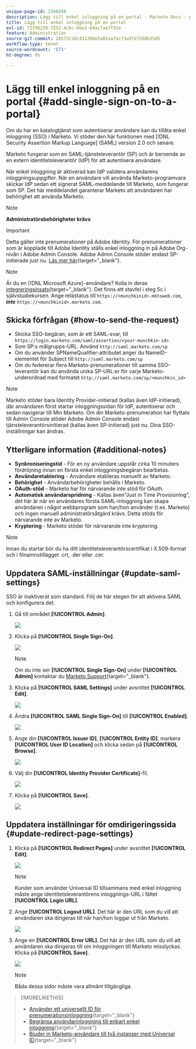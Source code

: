 ```yaml
---
unique-page-id: 2360356
description: Lägg till enkel inloggning på en portal - Marketo Docs - produktdokumentation
title: Lägg till enkel inloggning på en portal
exl-id: 72f96239-7252-4cbc-bbe1-84ac7ae7f92e
feature: Administration
source-git-commit: 26573c20c411208e5a01aa7ec73a97e7208b35d5
workflow-type: tm+mt
source-wordcount: '571'
ht-degree: 0%

---
```


# Lägg till enkel inloggning på en portal {#add-single-sign-on-to-a-portal}

Om du har en katalogtjänst som autentiserar användare kan du tillåta enkel inloggning (SSO) i Marketo. Vi stöder den här funktionen med [!DNL Security Assertion Markup Language] (SAML) version 2.0 och senare.

Marketo fungerar som en SAML-tjänsteleverantör (SP) och är beroende av en extern identitetsleverantör (IdP) för att autentisera användare.

När enkel inloggning är aktiverad kan IdP validera användarens inloggningsuppgifter. När en användare vill använda Marketo-programvara skickar IdP sedan ett signerat SAML-meddelande till Marketo, som fungerar som SP. Det här meddelandet garanterar Marketo att användaren har behörighet att använda Marketo.

>[!NOTE]
>
>**Administratörsbehörigheter krävs**

>[!IMPORTANT]
>
>Detta gäller inte prenumerationer på Adobe Identity. För prenumerationer som är kopplade till Adobe Identity ställs enkel inloggning in på Adobe Org-nivån i Adobe Admin Console. Adobe Admin Console stöder endast SP-initierade just nu. [Läs mer här](https://helpx.adobe.com/enterprise/using/set-up-identity.html){target="_blank"}.

>[!NOTE]
>
>Är du en [!DNL Microsoft Azure]-användare? Kolla in deras [integreringsinsats](https://learn.microsoft.com/en-us/entra/identity/saas-apps/marketo-tutorial){target="_blank"}. Det finns ett stavfel i steg 5c i självstudiekursen. Ange relästatus till `https://<munchkinid>.mktoweb.com`, **_inte_** `https://<munchkinid>.marketo.com`.

## Skicka förfrågan {#how-to-send-the-request}

* Skicka SSO-begäran, som är ett SAML-svar, till `https://login.marketo.com/saml/assertion/<your-munchkin-id>`
* Som SP:s målgrupps-URL. Använd `http://saml.marketo.com/sp`
* Om du använder SPNameQualifier-attributet anger du NameID-elementet för Subject till `http://saml.marketo.com/sp`
* Om du federerar flera Marketo-prenumerationer till samma SSO-leverantör kan du använda unika SP-URL:er för varje Marketo-underordnad med formatet `http://saml.marketo.com/sp/<munchkin_id>`

>[!NOTE]
>
>Marketo stöder bara Identity Provider-initierad (kallas även IdP-initierad), där användaren först startar inloggningssidan för IdP, autentiserar och sedan navigerar till Min Marketo. Om din Marketo-prenumeration har flyttats till Admin Console stöder Adobe Admin Console endast tjänsteleverantörsinitierad (kallas även SP-initierad) just nu. Dina SSO-inställningar kan ändras.

## Ytterligare information {#additional-notes}

* **Synkroniseringstid** - För en ny användare uppstår cirka 10 minuters fördröjning innan en första enkel inloggningsbegäran bearbetas.
* **Användaretablering** - Användare etableras manuellt av Marketo.
* **Behörighet** - Användarbehörigheter behålls i Marketo.
* **OAuth-stöd** - Marketo har för närvarande inte stöd för OAuth.
* **Automatisk användarspridning** - Kallas även&quot;Just in Time Provisioning&quot;, det här är när en användares första SAML-inloggning kan skapa användaren i något webbprogram som han/hon använder (t.ex. Marketo) och ingen manuell administratörsåtgärd krävs. Detta stöds för närvarande inte av Marketo.
* **Kryptering** - Marketo stöder för närvarande inte kryptering.

>[!NOTE]
>
>Innan du startar bör du ha ditt identitetsleverantörscertifikat i X.509-format och i filnamnstillägget .crt, .der eller .cer.

## Uppdatera SAML-inställningar {#update-saml-settings}

SSO är inaktiverat som standard. Följ de här stegen för att aktivera SAML och konfigurera det.

1. Gå till området **[!UICONTROL Admin]**.

   ![](assets/add-single-sign-on-to-a-portal-1.png)

1. Klicka på **[!UICONTROL Single Sign-On]**.

   ![](assets/add-single-sign-on-to-a-portal-2.png)

   >[!NOTE]
   >
   >Om du inte ser **[!UICONTROL Single Sign-On]** under **[!UICONTROL Admin]** kontaktar du [Marketo Support](https://nation.marketo.com/t5/Support/ct-p/Support){target="_blank"}.

1. Klicka på **[!UICONTROL SAML Settings]** under avsnittet **[!UICONTROL Edit]**.

   ![](assets/add-single-sign-on-to-a-portal-3.png)

1. Ändra **[!UICONTROL SAML Single Sign-On]** till **[!UICONTROL Enabled]**.

   ![](assets/add-single-sign-on-to-a-portal-4.png)

1. Ange din **[!UICONTROL Issuer ID]**, **[!UICONTROL Entity ID]**, markera **[!UICONTROL User ID Location]** och klicka sedan på **[!UICONTROL Browse]**.

   ![](assets/add-single-sign-on-to-a-portal-5.png)

1. Välj din **[!UICONTROL Identity Provider Certificate]**-fil.

   ![](assets/add-single-sign-on-to-a-portal-6.png)

1. Klicka på **[!UICONTROL Save]**.

   ![](assets/add-single-sign-on-to-a-portal-7.png)

## Uppdatera inställningar för omdirigeringssida {#update-redirect-page-settings}

1. Klicka på **[!UICONTROL Redirect Pages]** under avsnittet **[!UICONTROL Edit]**.

   ![](assets/add-single-sign-on-to-a-portal-8.png)

   >[!NOTE]
   >
   >Kunder som använder Universal ID tillsammans med enkel inloggning måste ange identitetsleverantörens inloggnings-URL i fältet **[!UICONTROL Login URL]**.

1. Ange **[!UICONTROL Logout URL]**. Det här är den URL som du vill att användaren ska dirigeras till när han/hon loggar ut från Marketo.

   ![](assets/add-single-sign-on-to-a-portal-9.png)

1. Ange en **[!UICONTROL Error URL]**. Det här är den URL som du vill att användaren ska dirigeras till om inloggningen till Marketo misslyckas. Klicka på **[!UICONTROL Save]**.

   ![](assets/add-single-sign-on-to-a-portal-10.png)

   >[!NOTE]
   >
   >Båda dessa sidor måste vara allmänt tillgängliga.

>[!MORELIKETHIS]
>
>* [Använder ett universellt ID för prenumerationsinloggning](/help/marketo/product-docs/administration/settings/using-a-universal-id-for-subscription-login.md){target="_blank"}
>* [Begränsa användarinloggning till enbart enkel inloggning](/help/marketo/product-docs/administration/additional-integrations/restrict-user-login-to-sso-only.md){target="_blank"}
>* [Bjuder in Marketo-användare till två instanser med Universal ID](https://nation.marketo.com/t5/Knowledgebase/Inviting-Marketo-Users-to-Two-Instances-with-Universal-ID-UID/ta-p/251122){target="_blank"}
